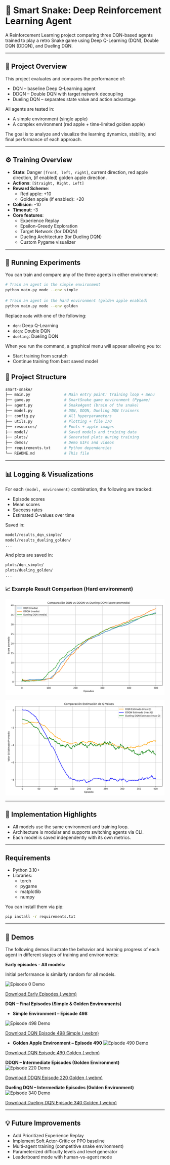 # 🐍 Smart Snake: Deep Reinforcement Learning Agent

A Reinforcement Learning project comparing three DQN-based agents trained to play a retro Snake game using Deep Q-Learning (DQN), Double DQN (DDQN), and Dueling DQN.

---

## 🚀 Project Overview

This project evaluates and compares the performance of:

- DQN – baseline Deep Q-Learning agent
- DDQN – Double DQN with target network decoupling
- Dueling DQN – separates state value and action advantage

All agents are tested in:
- A simple environment (single apple)
- A complex environment (red apple + time-limited golden apple)

The goal is to analyze and visualize the learning dynamics, stability, and final performance of each approach.

---

## ⚙️ Training Overview
- **State**: Danger `[front, left, right]`, current direction, red apple direction, (if enabled) golden apple direction.
- **Actions**: `[Straight, Right, Left]`
- **Reward Scheme**:
  - Red apple: +10
  - Golden apple (if enabled): +20
- **Collision**: -10
- **Timeout**: -3
- **Core features**:
  - Experience Replay
  - Epsilon-Greedy Exploration
  - Target Network (for DDQN)
  - Dueling Architecture (for Dueling DQN)
  - Custom Pygame visualizer
---
## 🧪 Running Experiments
You can train and compare any of the three agents in either environment:

```bash
# Train an agent in the simple environment
python main.py mode --env simple

# Train an agent in the hard environment (golden apple enabled)
python main.py mode --env golden
```

Replace `mode` with one of the following:
- `dqn`: Deep Q-Learning
- `ddqn`: Double DQN
- `dueling`: Dueling DQN

When you run the command, a graphical menu will appear allowing you to:
- Start training from scratch
- Continue training from best saved model

## 📂 Project Structure

```graphql
smart-snake/
├── main.py               # Main entry point: training loop + menu
├── game.py               # SmartSnake game environment (Pygame)
├── agent.py              # SnakeAgent (brain of the snake)
├── model.py              # DQN, DDQN, Dueling DQN trainers
├── config.py             # All hyperparameters
├── utils.py              # Plotting + file I/O
├── resources/            # Fonts + apple images
├── model/                # Saved models and training data
├── plots/                # Generated plots during training
├── demos/                # Demo GIFs and videos 
├── requirements.txt      # Python dependencies
└── README.md             # This file
```
---
## 📊 Logging & Visualizations
For each `(model, environment)` combination, the following are tracked:
- Episode scores
- Mean scores
- Success rates
- Estimated Q-values over time

Saved in:

```bash
model/results_dqn_simple/
model/results_dueling_golden/
...
```

And plots are saved in:

```bash
plots/dqn_simple/
plots/dueling_golden/
...
```

### 📈 Example Result Comparison (Hard environment)
![alt text](plots/comparacion_mean_scores.png)

![alt text](plots/comparacion_q_values.png)

---
## 🌟 Implementation Highlights
- All models use the same environment and training loop.
- Architecture is modular and supports switching agents via CLI.
- Each model is saved independently with its own metrics.
---
## Requirements

- Python 3.10+
- Libraries:
  - torch
  - pygame
  - matplotlib
  - numpy

You can install them via pip:

```bash
pip install -r requirements.txt
```

---

## 🎥 Demos

The following demos illustrate the behavior and learning progress of each agent in different stages of training and environments:


**Early episodes - All models:**

Initial performance is similarly random for all models.

![Episode 0 Demo](demos/dueling-episode0-golden.gif)

[Download Early Episodes (.webm)](demos/dueling-episode0-golden.webm)

**DQN – Final Episodes (Simple & Golden Environments)**

- **Simple Environment – Episode 498**

![Episode 498 Demo](demos/dqn-episode490-simple.gif)

[Download DQN Episode 498 Simple (.webm)](demos/dqn-episode490-simple.webm)

- **Golden Apple Environment – Episode 490**
![Episode 490 Demo](demos/dqn-episode490-golden.gif)

[Download DQN Episode 490 Golden (.webm)](demos/dqn-episode490-golden.webm)

**DDQN – Intermediate Episodes (Golden Environment)**
![Episode 220 Demo](demos/ddqn-episode220-golden.gif)

[Download DDQN Episode 220 Golden (.webm)](demos/ddqn-episode220-golden.webm)

**Dueling DQN – Intermediate Episodes (Golden Environment)**
![Episode 340 Demo](demos/dueling-episode340-golden.gif)

[Download Dueling DQN Episode 340 Golden (.webm)](demos/dueling-episode340-golden.webm)

---

## 💡 Future Improvements
- Add Prioritized Experience Replay
- Implement Soft Actor-Critic or PPO baseline
- Multi-agent training (competitive snake environment)
- Parameterized difficulty levels and level generator
- Leaderboard mode with human-vs-agent mode